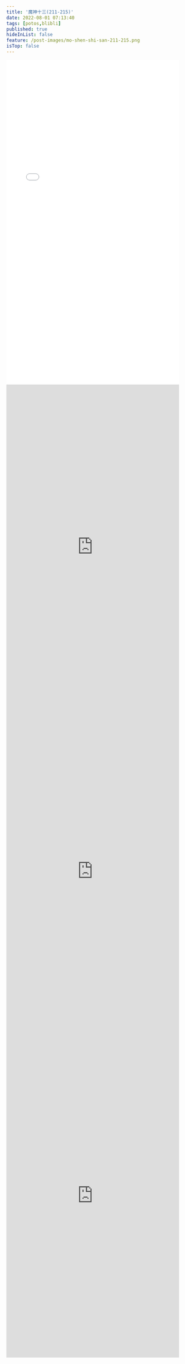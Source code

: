 ```yaml
---
title: '魔神十三(211-215)'
date: 2022-08-01 07:13:40
tags: [potos,blibli]
published: true
hideInList: false
feature: /post-images/mo-shen-shi-san-211-215.png
isTop: false
---
```


<iframe  
 height=850 
 width=90% 
 src="//player.bilibili.com/player.html?aid=348366327&bvid=BV1WR4y117JE&cid=910141968&page=1"  
 frameborder=0  
 allowfullscreen>
 </iframe>
<iframe  
 height=850 
 width=90% 
 src="https://www.ixigua.com/iframe/7172881841462968836?autoplay=0" 
 frameborder=0  
 allowfullscreen>
 </iframe>
<iframe  
 height=850 
 width=90% 
 src="https://www.ixigua.com/iframe/7172913994380870147?autoplay=0" 
 frameborder=0  
 allowfullscreen>
 </iframe>
<iframe  
 height=850 
 width=90% 
 src="https://www.ixigua.com/iframe/7173250305717600768?autoplay=0" 
 frameborder=0  
 allowfullscreen>
 </iframe>
<iframe  
 height=850 
 width=90% 
 src="" 
 frameborder=0  
 allowfullscreen>
 </iframe>
